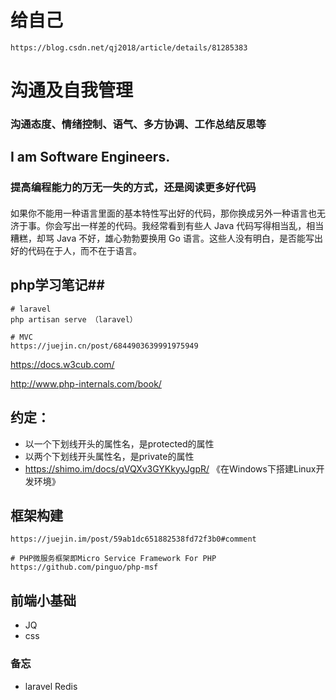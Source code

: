 # 给自己 #

	https://blog.csdn.net/qj2018/article/details/81285383

# 沟通及自我管理 #
### 沟通态度、情绪控制、语气、多方协调、工作总结反思等 ###

## I am Software Engineers. ##

### 提高编程能力的万无一失的方式，还是阅读更多好代码 ###

#### 
如果你不能用一种语言里面的基本特性写出好的代码，那你换成另外一种语言也无济于事。你会写出一样差的代码。我经常看到有些人 Java 代码写得相当乱，相当糟糕，却骂 Java 不好，雄心勃勃要换用 Go 语言。这些人没有明白，是否能写出好的代码在于人，而不在于语言。 
####

## php学习笔记##
	# laravel
	php artisan serve （laravel）
	
	# MVC
	https://juejin.cn/post/6844903639991975949
https://docs.w3cub.com/

http://www.php-internals.com/book/ 

## 约定：

- 以一个下划线开头的属性名，是protected的属性
- 以两个下划线开头属性名，是private的属性
- https://shimo.im/docs/qVQXv3GYKkyyJgpR/ 《在Windows下搭建Linux开发环境》

## 框架构建

	https://juejin.im/post/59ab1dc651882538fd72f3b0#comment

	# PHP微服务框架即Micro Service Framework For PHP
	https://github.com/pinguo/php-msf

## 前端小基础

- JQ
- css
### 备忘 ###

- laravel Redis

